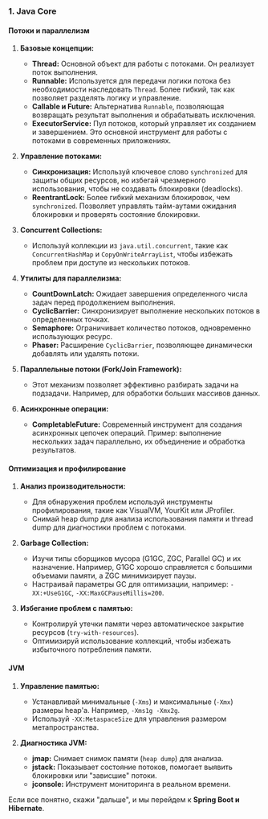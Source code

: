 
### **1. Java Core**

#### **Потоки и параллелизм**

1. **Базовые концепции:**
    
    - **Thread:** Основной объект для работы с потоками. Он реализует поток выполнения.
    - **Runnable:** Используется для передачи логики потока без необходимости наследовать `Thread`. Более гибкий, так как позволяет разделять логику и управление.
    - **Callable и Future:** Альтернатива `Runnable`, позволяющая возвращать результат выполнения и обрабатывать исключения.
    - **ExecutorService:** Пул потоков, который управляет их созданием и завершением. Это основной инструмент для работы с потоками в современных приложениях.
2. **Управление потоками:**
    
    - **Синхронизация:** Используй ключевое слово `synchronized` для защиты общих ресурсов, но избегай чрезмерного использования, чтобы не создавать блокировки (deadlocks).
    - **ReentrantLock:** Более гибкий механизм блокировок, чем `synchronized`. Позволяет управлять тайм-аутами ожидания блокировки и проверять состояние блокировки.
3. **Concurrent Collections:**
    
    - Используй коллекции из `java.util.concurrent`, такие как `ConcurrentHashMap` и `CopyOnWriteArrayList`, чтобы избежать проблем при доступе из нескольких потоков.
4. **Утилиты для параллелизма:**
    
    - **CountDownLatch:** Ожидает завершения определенного числа задач перед продолжением выполнения.
    - **CyclicBarrier:** Синхронизирует выполнение нескольких потоков в определенных точках.
    - **Semaphore:** Ограничивает количество потоков, одновременно использующих ресурс.
    - **Phaser:** Расширение `CyclicBarrier`, позволяющее динамически добавлять или удалять потоки.
5. **Параллельные потоки (Fork/Join Framework):**
    
    - Этот механизм позволяет эффективно разбирать задачи на подзадачи. Например, для обработки больших массивов данных.
6. **Асинхронные операции:**
    
    - **CompletableFuture:** Современный инструмент для создания асинхронных цепочек операций. Пример: выполнение нескольких задач параллельно, их объединение и обработка результатов.

#### **Оптимизация и профилирование**

1. **Анализ производительности:**
    
    - Для обнаружения проблем используй инструменты профилирования, такие как VisualVM, YourKit или JProfiler.
    - Снимай heap dump для анализа использования памяти и thread dump для диагностики проблем с потоками.
2. **Garbage Collection:**
    
    - Изучи типы сборщиков мусора (G1GC, ZGC, Parallel GC) и их назначение. Например, G1GC хорошо справляется с большими объемами памяти, а ZGC минимизирует паузы.
    - Настраивай параметры GC для оптимизации, например: `-XX:+UseG1GC`, `-XX:MaxGCPauseMillis=200`.
3. **Избегание проблем с памятью:**
    
    - Контролируй утечки памяти через автоматическое закрытие ресурсов (`try-with-resources`).
    - Оптимизируй использование коллекций, чтобы избежать избыточного потребления памяти.

#### **JVM**

1. **Управление памятью:**
    
    - Устанавливай минимальные (`-Xms`) и максимальные (`-Xmx`) размеры heap'а. Например, `-Xms1g -Xmx2g`.
    - Используй `-XX:MetaspaceSize` для управления размером метапространства.
2. **Диагностика JVM:**
    
    - **jmap:** Снимает снимок памяти (`heap dump`) для анализа.
    - **jstack:** Показывает состояние потоков, помогает выявить блокировки или "зависшие" потоки.
    - **jconsole:** Инструмент мониторинга в реальном времени.

Если все понятно, скажи "дальше", и мы перейдем к **Spring Boot и Hibernate**.